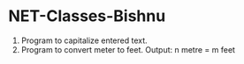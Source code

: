 # NET-Classes-Bishnu

1. Program to capitalize entered text.
2. Program to convert meter to feet. Output: n metre = m feet